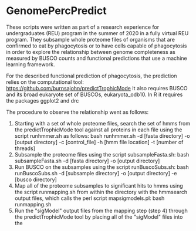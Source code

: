 # GenomePercPredict

These scripts were written as part of a research experience for undergraduates (REU) program in the summer of 2020 in a fully virtual REU program. They subsample whole proteome files of organisms that are confirmed to eat by phagocytosis or to have cells capable of phagocytosis in order to explore the relationship between genome completeness as measured by BUSCO counts and functional predictions that use a machine learning framework.

For the described functional prediction of phagocytosis, the prediction relies on the computational tool: https://github.com/burnsajohn/predictTrophicMode
It also requires BUSCO and its broad eukaryote set of BUSCOs, eukaryota_odb10.
In R it requires the packages ggplot2 and drc

The procedure to observe the relationship went as follows:

1) Starting with a set of whole proteome files, search the set of hmms from the predictTrophicMode tool against all proteins in each file using the script runhmmer.sh as follows: bash runhmmer.sh -d [fasta directory] -o [output directory] -c [control_file] -h [hmm file location] -t [number of threads]
2) Subsample the proteome files using the script subsampleFasta.sh: bash subsampleFasta.sh -d [fasta directory] -o [output directory]
3) Run BUSCO on the subsamples using the script runBuscoSubs.sh: bash runBuscoSubs.sh -d [subsample directory] -o [output directory] -e [busco directory]
4) Map all of the proteome subsamples to significant hits to hmms using the script runmapping.sh from within the directory with the hmmsearch output files, which calls the perl script mapsigmodels.pl: bash runmapping.sh
5) Run the "sigModel" output files from the mapping step (step 4) through the predictTrophicMode tool by placing all of the "sigModel" files into the 
